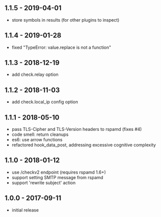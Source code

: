 
## 1.1.5 - 2019-04-01

- store symbols in results (for other plugins to inspect)

## 1.1.4 - 2019-01-28

- fixed "TypeError: value.replace is not a function"

## 1.1.3 - 2018-12-19

- add check.relay option

## 1.1.2 - 2018-11-03

- add check.local_ip config option

## 1.1.1 - 2018-05-10

- pass TLS-Cipher and TLS-Version headers to rspamd (fixes #4)
- code smell: return cleanups
- es6: use arrow functions
- refactored hook_data_post, addressing excessive cognitive complexity


## 1.1.0 - 2018-01-12

- use /checkv2 endpoint (requires rspamd 1.6+)
- support setting SMTP message from rspamd
- support 'rewrite subject' action

 
## 1.0.0 - 2017-09-11

- initial release
